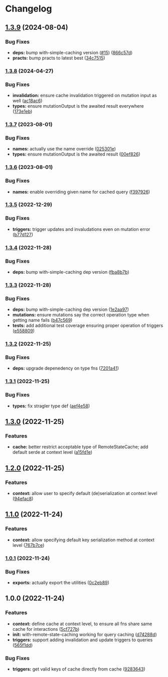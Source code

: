 # Changelog

## [1.3.9](https://github.com/ehmpathy/with-remote-state-caching/compare/v1.3.8...v1.3.9) (2024-08-04)


### Bug Fixes

* **deps:** bump with-simple-caching version ([#15](https://github.com/ehmpathy/with-remote-state-caching/issues/15)) ([866c57d](https://github.com/ehmpathy/with-remote-state-caching/commit/866c57d0a50fa38513af5b301080fc2799b03c7e))
* **practs:** bump practs to latest best ([34c7515](https://github.com/ehmpathy/with-remote-state-caching/commit/34c7515ae6122196885b79ab425cbc25f73a074c))

### [1.3.8](https://www.github.com/ehmpathy/with-remote-state-caching/compare/v1.3.7...v1.3.8) (2024-04-27)


### Bug Fixes

* **invalidation:** ensure cache invalidation triggered on mutation input as well ([ac18ac6](https://www.github.com/ehmpathy/with-remote-state-caching/commit/ac18ac6c630825e11f894ccdca57a8c913ee4954))
* **types:** ensure mutationOutput is the awaited result everywhere ([173e1eb](https://www.github.com/ehmpathy/with-remote-state-caching/commit/173e1eb4af88f92b1eced908c2b33f1924be8830))

### [1.3.7](https://www.github.com/ehmpathy/with-remote-state-caching/compare/v1.3.6...v1.3.7) (2023-08-01)


### Bug Fixes

* **names:** actually use the name override ([025301e](https://www.github.com/ehmpathy/with-remote-state-caching/commit/025301e14f12e62df7d2714c5e812c76bbb45020))
* **types:** ensure mutationOutput is the awaited result ([00ef826](https://www.github.com/ehmpathy/with-remote-state-caching/commit/00ef826faedfaa52a6da12accef3ec42ab0c3e94))

### [1.3.6](https://www.github.com/ehmpathy/with-remote-state-caching/compare/v1.3.5...v1.3.6) (2023-08-01)


### Bug Fixes

* **names:** enable overriding given name for cached query ([f397926](https://www.github.com/ehmpathy/with-remote-state-caching/commit/f397926f213b3898b809ecc0a67c371f0632ca68))

### [1.3.5](https://www.github.com/ehmpathy/with-remote-state-caching/compare/v1.3.4...v1.3.5) (2022-12-29)


### Bug Fixes

* **triggers:** trigger updates and invaludations even on mutation error ([b77d127](https://www.github.com/ehmpathy/with-remote-state-caching/commit/b77d127e3ad0d4f1194eaee2385bfd33d2952ce6))

### [1.3.4](https://www.github.com/ehmpathy/with-remote-state-caching/compare/v1.3.3...v1.3.4) (2022-11-28)


### Bug Fixes

* **deps:** bump with-simple-caching dep version ([fba8b7b](https://www.github.com/ehmpathy/with-remote-state-caching/commit/fba8b7be56d4d8ab14765ebbce711da2d901ca44))

### [1.3.3](https://www.github.com/ehmpathy/with-remote-state-caching/compare/v1.3.2...v1.3.3) (2022-11-28)


### Bug Fixes

* **deps:** bump with-simple-caching dep version ([1e2aa97](https://www.github.com/ehmpathy/with-remote-state-caching/commit/1e2aa97980ca03ab0f6771da8a42988859c1b1c5))
* **mutations:** ensure mutations say the correct operation type when getting name fails ([b47c569](https://www.github.com/ehmpathy/with-remote-state-caching/commit/b47c56914ecb9525beab547101c2ef56c09fb10b))
* **tests:** add additional test coverage ensuring proper operation of triggers ([e558809](https://www.github.com/ehmpathy/with-remote-state-caching/commit/e558809d89fa215d50dac9d11f89ec9e11d50dca))

### [1.3.2](https://www.github.com/ehmpathy/with-remote-state-caching/compare/v1.3.1...v1.3.2) (2022-11-25)


### Bug Fixes

* **deps:** upgrade depenedency on type fns ([7201a41](https://www.github.com/ehmpathy/with-remote-state-caching/commit/7201a41558536149ff41c2b501016bd660d17a61))

### [1.3.1](https://www.github.com/ehmpathy/with-remote-state-caching/compare/v1.3.0...v1.3.1) (2022-11-25)


### Bug Fixes

* **types:** fix stragler type def ([aef4e58](https://www.github.com/ehmpathy/with-remote-state-caching/commit/aef4e586bfafe89a32e0e242a329d0ffce98fb9d))

## [1.3.0](https://www.github.com/ehmpathy/with-remote-state-caching/compare/v1.2.0...v1.3.0) (2022-11-25)


### Features

* **cache:** better restrict acceptable type of RemoteStateCache; add default serde at context level ([a15fd1e](https://www.github.com/ehmpathy/with-remote-state-caching/commit/a15fd1e52d3b08c4d598bd29a3999aaaea9e4062))

## [1.2.0](https://www.github.com/ehmpathy/with-remote-state-caching/compare/v1.1.0...v1.2.0) (2022-11-25)


### Features

* **context:** allow user to specify default (de)serialization at context level ([94efac8](https://www.github.com/ehmpathy/with-remote-state-caching/commit/94efac8d00fb27b766b2b964512680afdb134cd4))

## [1.1.0](https://www.github.com/ehmpathy/with-remote-state-caching/compare/v1.0.1...v1.1.0) (2022-11-24)


### Features

* **context:** allow specifying default key serialization method at context level ([767b7ce](https://www.github.com/ehmpathy/with-remote-state-caching/commit/767b7ce993c8768d809b7edf90207cd6cd6eb4d9))

### [1.0.1](https://www.github.com/ehmpathy/with-remote-state-caching/compare/v1.0.0...v1.0.1) (2022-11-24)


### Bug Fixes

* **exports:** actually export the utilities ([0c2eb89](https://www.github.com/ehmpathy/with-remote-state-caching/commit/0c2eb8966cf96adc98a03b4a819a52075b531751))

## 1.0.0 (2022-11-24)


### Features

* **context:** define cache at context level, to ensure all fns share same cache for interactions ([5cf727b](https://www.github.com/ehmpathy/with-remote-state-caching/commit/5cf727b380a4daeeca2b69945ec341e623dcd95f))
* **init:** with-remote-state-caching working for query caching ([d74288d](https://www.github.com/ehmpathy/with-remote-state-caching/commit/d74288d5b494d589884c9c58cc16bb8520a89b3d))
* **triggers:** support adding invalidation and update triggers to queries ([565f1dd](https://www.github.com/ehmpathy/with-remote-state-caching/commit/565f1ddf0623abf04a6021efc36064a5d47df5c3))


### Bug Fixes

* **triggers:** get valid keys of cache directly from cache ([9283643](https://www.github.com/ehmpathy/with-remote-state-caching/commit/9283643238b401e3536b6a2e52e64d474396e82e))
